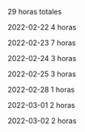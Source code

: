 29 horas totales

2022-02-22
4 horas

2022-02-23
7 horas

2022-02-24
3 horas

2022-02-25
3 horas

2022-02-28
1 horas

2022-03-01
2 horas

2022-03-02
2 horas